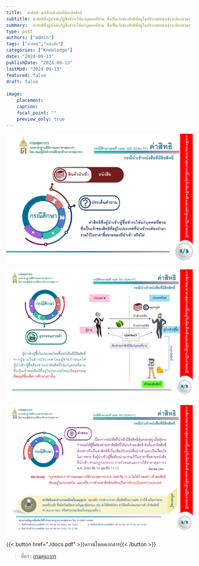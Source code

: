 ```yaml
---
title:  ค่าสิทธิ-นำเข้าหน้งสือที่มีค่าลิขสิทธิ์
subtitle: ค่าสิทธิซึ่งผู้นำเข้า/ผู้ซื้อชำระให้แก่บุคคลที่สาม ซึ่งเป็นเจ้าของสิทธิที่อยู่ในประเทศทนำเข้าจะต้องนำมา รวมไว้ในราคาซื้อขายของที่นำเข้า หรือไม่
summary:  ค่าสิทธิซึ่งผู้นำเข้า/ผู้ซื้อชำระให้แก่บุคคลที่สาม ซึ่งเป็นเจ้าของสิทธิที่อยู่ในประเทศทนำเข้าจะต้องนำมา รวมไว้ในราคาซื้อขายของที่นำเข้า หรือไม่
type: post
authors: ["admin"]
tags: ["ค่าสิทธิ","หน้งสือ"]
categories: ["Knowledge"]
date: "2024-09-13"
publishDate: "2024-09-13"
lastMod: "2024-09-13"
featured: false
draft: false

image:
    placement:
    caption: 
    focal_point: ""
    preview_only: true
---
```


![](docspng_Page1.png)

![](docspng_Page2.png)

![](docspng_Page3.png)


{{< button href="./docs.pdf" >}}ดาวน์โหลดเอกสาร{{< /button >}}  



> ที่มา : [กรมศุลกากร](https://www.customs.go.th/data_files/9c88fac41088bd3afaee9f7c171d4eec.pdf)
